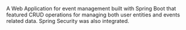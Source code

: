 A Web Application for event management built with Spring Boot that
featured CRUD operations for managing both user entities and
events related data. Spring Security was also integrated.
